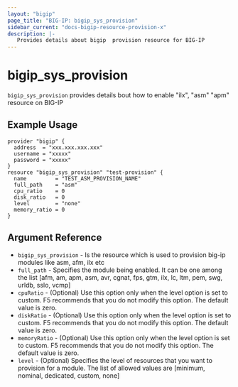 ```yaml
---
layout: "bigip"
page_title: "BIG-IP: bigip_sys_provision"
sidebar_current: "docs-bigip-resource-provision-x"
description: |-
   Provides details about bigip  provision resource for BIG-IP
---
```


# bigip\_sys\_provision

`bigip_sys_provision` provides details bout how to enable "ilx", "asm" "apm" resource on BIG-IP
## Example Usage


```hcl
provider "bigip" {
  address  = "xxx.xxx.xxx.xxx"
  username = "xxxxx"
  password = "xxxxx"
}
resource "bigip_sys_provision" "test-provision" {
  name         = "TEST_ASM_PROVISION_NAME"
  full_path    = "asm"
  cpu_ratio    = 0
  disk_ratio   = 0
  level        = "none"
  memory_ratio = 0
}

```

## Argument Reference

* `bigip_sys_provision` - Is the resource which is used to provision big-ip modules like asm, afm, ilx etc
* `full_path` - Specifies the module being enabled. It can be one among the list [afm, am, apm, asm, avr, cgnat, fps, gtm, ilx, lc, ltm, pem, swg, urldb, sslo, vcmp]
* `cpuRatio` - (Optional) Use this option only when the level option is set to custom. F5 recommends that you do not modify this option. The default value is zero.
* `diskRatio` - (Optional) Use this option only when the level option is set to custom. F5 recommends that you do not modify this option. The default value is zero.
* `memoryRatio` - (Optional) Use this option only when the level option is set to custom. F5 recommends that you do not modify this option. The default value is zero.
* `level` - (Optional) Specifies the level of resources that you want to provision for a module. The list of allowed values are [minimum, nominal, dedicated, custom, none]
